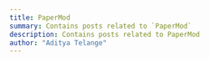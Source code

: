 ```yaml
---
title: PaperMod
summary: Contains posts related to `PaperMod`
description: Contains posts related to PaperMod
author: "Aditya Telange"
---
```

